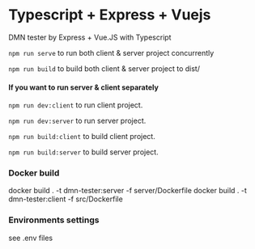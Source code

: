 # Typescript + Express + Vuejs
DMN tester by Express + Vue.JS with Typescript


`npm run serve` to run both client & server project concurrently 
 
`npm run build` to build both client & server project to dist/

#### If you want to run server & client separately 
 
`npm run dev:client` to run client project. 
 
`npm run dev:server` to run server project.  
  
  
`npm run build:client` to build client project.  
 
`npm run build:server` to build server project. 


### Docker build
docker build . -t dmn-tester:server -f server/Dockerfile
docker build . -t dmn-tester:client -f src/Dockerfile

### Environments settings
see .env files
